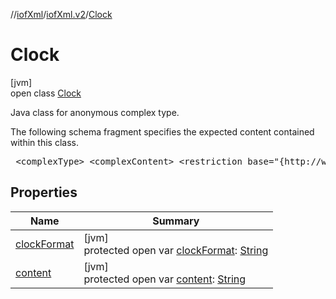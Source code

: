 //[iofXml](../../../index.md)/[iofXml.v2](../index.md)/[Clock](index.md)

# Clock

[jvm]\
open class [Clock](index.md)

<p>Java class for anonymous complex type. <p>The following schema fragment specifies the expected content contained within this class. <pre> &lt;complexType&gt; &lt;complexContent&gt; &lt;restriction base="{http://www.w3.org/2001/XMLSchema}anyType"&gt; &lt;attribute name="clockFormat" type="{http://www.w3.org/2001/XMLSchema}anySimpleType" default="HH:MM:SS" /&gt; &lt;/restriction&gt; &lt;/complexContent&gt; &lt;/complexType&gt; </pre>

## Properties

| Name | Summary |
|---|---|
| [clockFormat](clock-format.md) | [jvm]<br>protected open var [clockFormat](clock-format.md): [String](https://docs.oracle.com/javase/8/docs/api/java/lang/String.html) |
| [content](content.md) | [jvm]<br>protected open var [content](content.md): [String](https://docs.oracle.com/javase/8/docs/api/java/lang/String.html) |
